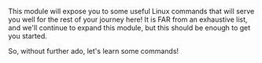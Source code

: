 This module will expose you to some useful Linux commands that will serve you well for the rest of your journey here!
It is FAR from an exhaustive list, and we'll continue to expand this module, but this should be enough to get you started.

So, without further ado, let's learn some commands!
